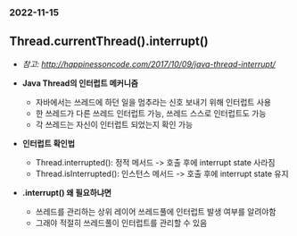 ### 2022-11-15

## Thread.currentThread().interrupt()
- *참고: http://happinessoncode.com/2017/10/09/java-thread-interrupt/*
- **Java Thread의 인터럽트 메커니즘**
  - 자바에서는 쓰레드에 하던 일을 멈추라는 신호 보내기 위해 인터럽트 사용
  - 한 쓰레드가 다른 쓰레드 인터럽트 가능, 쓰레드 스스로 인터럽트도 가능
  - 각 쓰레드는 자신이 인터럽트 되었는지 확인 가능

- **인터럽트 확인법**
  - Thread.interrupted(): 정적 메서드 -> 호출 후에 interrupt state 사라짐
  - Thread.isInterrupted(): 인스턴스 메서드 -> 호출 후에 interrupt state 유지

- **.interrupt() 왜 필요하냐면**
  - 쓰레드를 관리하는 상위 레이어 쓰레드풀에 인터럽트 발생 여부를 알려야함
  - 그래야 적절히 쓰레드풀이 인터럽트를 관리할 수 있음

